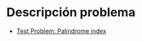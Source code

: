 # Descripción problema
- [Test Problem: Palindrome index](https://www.hackerrank.com/challenges/palindrome-index/problemm)
